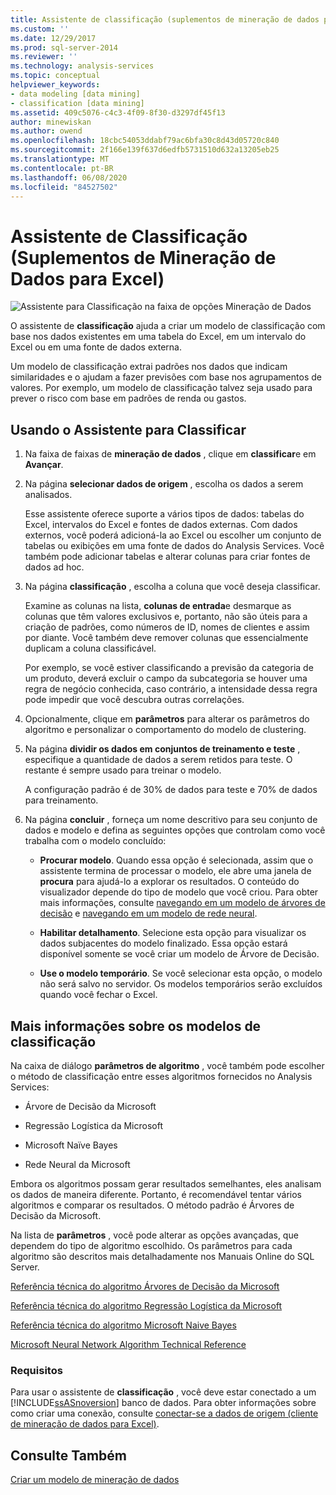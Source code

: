 ```yaml
---
title: Assistente de classificação (suplementos de mineração de dados para Excel) | Microsoft Docs
ms.custom: ''
ms.date: 12/29/2017
ms.prod: sql-server-2014
ms.reviewer: ''
ms.technology: analysis-services
ms.topic: conceptual
helpviewer_keywords:
- data modeling [data mining]
- classification [data mining]
ms.assetid: 409c5076-c4c3-4f09-8f30-d3297df45f13
author: minewiskan
ms.author: owend
ms.openlocfilehash: 18cbc54053ddabf79ac6bfa30c8d43d05720c840
ms.sourcegitcommit: 2f166e139f637d6edfb5731510d632a13205eb25
ms.translationtype: MT
ms.contentlocale: pt-BR
ms.lasthandoff: 06/08/2020
ms.locfileid: "84527502"
---
```

# <a name="classify-wizard-data-mining-add-ins-for-excel"></a>Assistente de Classificação (Suplementos de Mineração de Dados para Excel)
  ![Assistente para Classificação na faixa de opções Mineração de Dados](media/dmc-classify.gif "Assistente para Classificação na faixa de opções Mineração de Dados")  
  
 O assistente de **classificação** ajuda a criar um modelo de classificação com base nos dados existentes em uma tabela do Excel, em um intervalo do Excel ou em uma fonte de dados externa.  
  
 Um modelo de classificação extrai padrões nos dados que indicam similaridades e o ajudam a fazer previsões com base nos agrupamentos de valores. Por exemplo, um modelo de classificação talvez seja usado para prever o risco com base em padrões de renda ou gastos.  
  
## <a name="using-the-classify-wizard"></a>Usando o Assistente para Classificar  
  
1.  Na faixa de faixas de **mineração de dados** , clique em **classificar**e em **Avançar**.  
  
2.  Na página **selecionar dados de origem** , escolha os dados a serem analisados.  
  
     Esse assistente oferece suporte a vários tipos de dados: tabelas do Excel, intervalos do Excel e fontes de dados externas. Com dados externos, você poderá adicioná-la ao Excel ou escolher um conjunto de tabelas ou exibições em uma fonte de dados do Analysis Services. Você também pode adicionar tabelas e alterar colunas para criar fontes de dados ad hoc.  
  
3.  Na página **classificação** , escolha a coluna que você deseja classificar.  
  
     Examine as colunas na lista, **colunas de entrada**e desmarque as colunas que têm valores exclusivos e, portanto, não são úteis para a criação de padrões, como números de ID, nomes de clientes e assim por diante. Você também deve remover colunas que essencialmente duplicam a coluna classificável.  
  
     Por exemplo, se você estiver classificando a previsão da categoria de um produto, deverá excluir o campo da subcategoria se houver uma regra de negócio conhecida, caso contrário, a intensidade dessa regra pode impedir que você descubra outras correlações.  
  
4.  Opcionalmente, clique em **parâmetros** para alterar os parâmetros do algoritmo e personalizar o comportamento do modelo de clustering.  
  
5.  Na página **dividir os dados em conjuntos de treinamento e teste** , especifique a quantidade de dados a serem retidos para teste. O restante é sempre usado para treinar o modelo.  
  
     A configuração padrão é de 30% de dados para teste e 70% de dados para treinamento.  
  
6.  Na página **concluir** , forneça um nome descritivo para seu conjunto de dados e modelo e defina as seguintes opções que controlam como você trabalha com o modelo concluído:  
  
    -   **Procurar modelo**. Quando essa opção é selecionada, assim que o assistente termina de processar o modelo, ele abre uma janela de **procura** para ajudá-lo a explorar os resultados. O conteúdo do visualizador depende do tipo de modelo que você criou. Para obter mais informações, consulte [navegando em um modelo de árvores de decisão](browsing-a-decision-trees-model.md) e [navegando em um modelo de rede neural](browsing-a-neural-network-model.md).  
  
    -   **Habilitar detalhamento**. Selecione esta opção para visualizar os dados subjacentes do modelo finalizado. Essa opção estará disponível somente se você criar um modelo de Árvore de Decisão.  
  
    -   **Use o modelo temporário**. Se você selecionar esta opção, o modelo não será salvo no servidor. Os modelos temporários serão excluídos quando você fechar o Excel.  
  
## <a name="more-about-classification-models"></a>Mais informações sobre os modelos de classificação  
 Na caixa de diálogo **parâmetros de algoritmo** , você também pode escolher o método de classificação entre esses algoritmos fornecidos no Analysis Services:  
  
-   Árvore de Decisão da Microsoft  
  
-   Regressão Logística da Microsoft  
  
-   Microsoft Naïve Bayes  
  
-   Rede Neural da Microsoft  
  
 Embora os algoritmos possam gerar resultados semelhantes, eles analisam os dados de maneira diferente. Portanto, é recomendável tentar vários algoritmos e comparar os resultados. O método padrão é Árvores de Decisão da Microsoft.  
  
 Na lista de **parâmetros** , você pode alterar as opções avançadas, que dependem do tipo de algoritmo escolhido. Os parâmetros para cada algoritmo são descritos mais detalhadamente nos Manuais Online do SQL Server.  
  
 [Referência técnica do algoritmo Árvores de Decisão da Microsoft](data-mining/microsoft-decision-trees-algorithm-technical-reference.md)  
  
 [Referência técnica do algoritmo Regressão Logística da Microsoft](data-mining/microsoft-logistic-regression-algorithm-technical-reference.md)  
  
 [Referência técnica do algoritmo Microsoft Naive Bayes](data-mining/microsoft-naive-bayes-algorithm-technical-reference.md)  
  
 [Microsoft Neural Network Algorithm Technical Reference](data-mining/microsoft-neural-network-algorithm-technical-reference.md)  
  
### <a name="requirements"></a>Requisitos  
 Para usar o assistente de **classificação** , você deve estar conectado a um [!INCLUDE[ssASnoversion](../includes/ssasnoversion-md.md)] banco de dados. Para obter informações sobre como criar uma conexão, consulte [conectar-se a dados de origem &#40;cliente de mineração de dados para Excel&#41;](connect-to-source-data-data-mining-client-for-excel.md).  
  
## <a name="see-also"></a>Consulte Também  
 [Criar um modelo de mineração de dados](creating-a-data-mining-model.md)  
  
  
